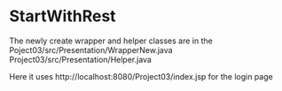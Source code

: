 # StartWithRest

The newly create wrapper and helper classes are in the Poject03/src/Presentation/WrapperNew.java  
                                                       Project03/src/Presentation/Helper.java
                                                       
Here it uses http://localhost:8080/Project03/index.jsp for the login page
